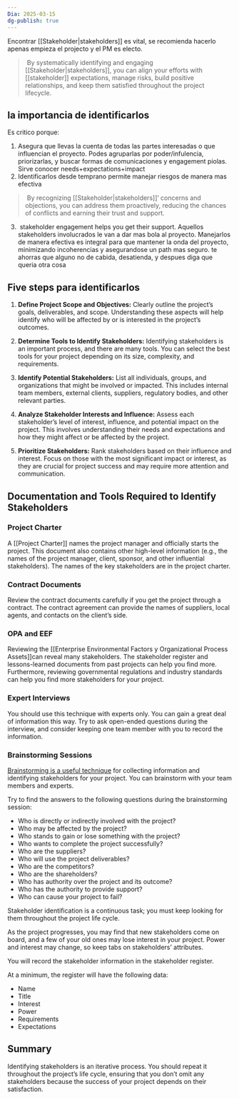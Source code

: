 ```yaml
---
Dia: 2025-03-15
dg-publish: true
---
```

Encontrar [[Stakeholder|stakeholders]] es vital, se recomienda hacerlo apenas empieza el projecto y el PM es electo. 

> By systematically identifying and engaging [[Stakeholder|stakeholders]], you can align your efforts with [[stakeholder]] expectations, manage risks, build positive relationships, and keep them satisfied throughout the project lifecycle.


## la importancia de identificarlos

Es critico porque: 
1. Asegura que llevas la cuenta de todas las partes interesadas o que influencian el proyecto. Podes agruparlas por poder/infulencia, priorizarlas, y buscar formas de comunicaciones y engagement piolas. Sirve conocer needs+expectations+impact 
2. Identificarlos desde temprano permite manejar riesgos de manera mas efectiva
>  By recognizing [[Stakeholder|stakeholders]]’ concerns and objections, you can address them proactively, reducing the chances of conflicts and earning their trust and support.
3.  stakeholder engagement helps you get their support. Aquellos stakeholders involucrados le van a dar mas bola al proyecto. Manejarlos de manera efectiva es integral para que mantener la onda del proyecto, minimizando incoherencias y asegurandose un path mas seguro. te ahorras que alguno no de cabida, desatienda, y despues diga que queria otra cosa
## Five steps para identificarlos 
1. **Define Project Scope and Objectives:** Clearly outline the project’s goals, deliverables, and scope. Understanding these aspects will help identify who will be affected by or is interested in the project’s outcomes.

2. **Determine Tools to Identify Stakeholders:** Identifying stakeholders is an important process, and there are many tools. You can select the best tools for your project depending on its size, complexity, and requirements.

3. **Identify Potential Stakeholders:** List all individuals, groups, and organizations that might be involved or impacted. This includes internal team members, external clients, suppliers, regulatory bodies, and other relevant parties.

4. **Analyze Stakeholder Interests and Influence:** Assess each stakeholder’s level of interest, influence, and potential impact on the project. This involves understanding their needs and expectations and how they might affect or be affected by the project.

5. **Prioritize Stakeholders:** Rank stakeholders based on their influence and interest. Focus on those with the most significant impact or interest, as they are crucial for project success and may require more attention and communication.


## Documentation and Tools Required to Identify Stakeholders

### Project Charter

A [[Project Charter]] names the project manager and officially starts the project. This document also contains other high-level information (e.g., the names of the project manager, client, sponsor, and other influential stakeholders). The names of the key stakeholders are in the project charter.

### Contract Documents

Review the contract documents carefully if you get the project through a contract. The contract agreement can provide the names of suppliers, local agents, and contacts on the client’s side.

### OPA and EEF

Reviewing the [[Enterprise Environmental Factors  y Organizational Process Assets]]can reveal many stakeholders. The stakeholder register and lessons-learned documents from past projects can help you find more. Furthermore, reviewing governmental regulations and industry standards can help you find more stakeholders for your project.

### Expert Interviews

You should use this technique with experts only. You can gain a great deal of information this way. Try to ask open-ended questions during the interview, and consider keeping one team member with you to record the information.

### Brainstorming Sessions

[Brainstorming is a useful technique](https://pmstudycircle.com/brainstorming-session/) for collecting information and identifying stakeholders for your project. You can brainstorm with your team members and experts.

Try to find the answers to the following questions during the brainstorming session:

- Who is directly or indirectly involved with the project?
- Who may be affected by the project?
- Who stands to gain or lose something with the project?
- Who wants to complete the project successfully?
- Who are the suppliers?
- Who will use the project deliverables?
- Who are the competitors?
- Who are the shareholders?
- Who has authority over the project and its outcome?
- Who has the authority to provide support?
- Who can cause your project to fail?

Stakeholder identification is a continuous task; you must keep looking for them throughout the project life cycle.

As the project progresses, you may find that new stakeholders come on board, and a few of your old ones may lose interest in your project. Power and interest may change, so keep tabs on stakeholders’ attributes.

You will record the stakeholder information in the stakeholder register.

At a minimum, the register will have the following data:

- Name
- Title
- Interest
- Power
- Requirements
- Expectations

## Summary

Identifying stakeholders is an iterative process. You should repeat it throughout the project’s life cycle, ensuring that you don’t omit any stakeholders because the success of your project depends on their satisfaction.